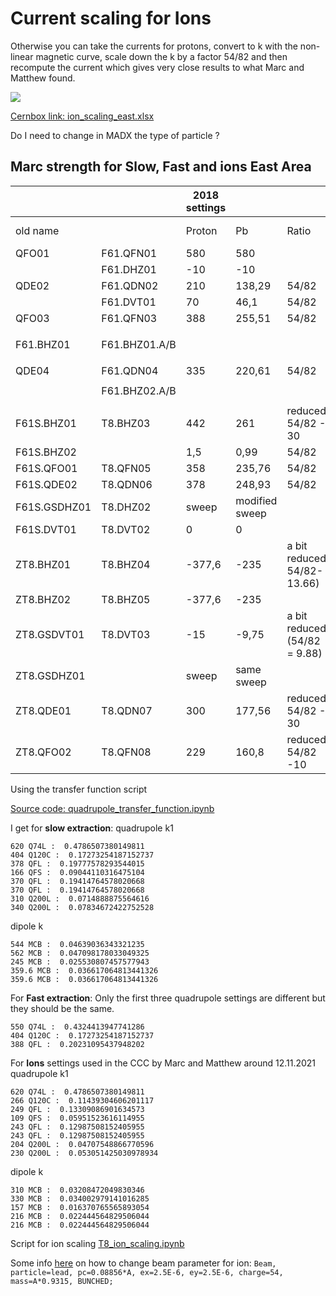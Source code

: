 # Current scaling for Ions

Otherwise you can take the currents for protons, convert to k with the non-linear magnetic curve, scale down the k by a factor 54/82 and then recompute the current which gives very close results to what Marc and Matthew found.

![](https://codimd.web.cern.ch/uploads/upload_5619938e20ef9b23cde7a035f030ba02.png)

[Cernbox link: ion_scaling_east.xlsx](https://cernbox.cern.ch/index.php/s/iIHyDnR9Aeovgnr)

Do I need to change in MADX the type of particle ?

## Marc strength for Slow, Fast and ions East Area


|              |               | 2018 settings |                |                              | 2021 settings |             |         |
| ------------ | ------------- | ------------- | -------------- | ---------------------------- | ------------- | ----------- | ------- |
| old name     |               | Proton        | Pb             | Ratio                        | T8 SE         | T8 FE       | T8 ions |
| QFO01        | F61.QFN01     | 580           | 580            |                              | 620           | 550         | 620     |
|              | F61.DHZ01     | -10           | -10            |                              | 0             | 0           |         |
| QDE02        | F61.QDN02     | 210           | 138,29         | 54/82                        | 404           | 404         | 264,6   |
|              | F61.DVT01     | 70            | 46,1           | 54/82                        | 0             | 0           |         |
| QFO03        | F61.QFN03     | 388           | 255,51         | 54/82                        | 378           | 388         | 243,7   |
|              |               |               |                |                              |               |             |         |
| F61.BHZ01    | F61.BHZ01.A/B |               |                |                              | 544           | -540 (dump) |         |
|              |               |               |                |                              |               |             |         |
| QDE04        | F61.QDN04     | 335           | 220,61         | 54/82                        | 166           |             | 109,1   |
|              |               |               |                |                              |               |             |         |
|              | F61.BHZ02.A/B |               |                |                              | 562           |             |         |
|              |               |               |                |                              |               |             |         |
| F61S.BHZ01   | T8.BHZ03      | 442           | 261            | reduced 54/82 - 30           | 245           |             | 161,3   |
| F61S.BHZ02   |               | 1,5           | 0,99           | 54/82                        |               |             |         |
| F61S.QFO01   | T8.QFN05      | 358           | 235,76         | 54/82                        | 370           |             | 239,2   |
| F61S.QDE02   | T8.QDN06      | 378           | 248,93         | 54/82                        | 370           |             | 239,2   |
| F61S.GSDHZ01 | T8.DHZ02      | sweep         | modified sweep |                              | 127           |             | 83,82   |
| F61S.DVT01   | T8.DVT02      | 0             | 0              |                              | -17           |             | -11,22  |
| ZT8.BHZ01    | T8.BHZ04      | -377,6        | -235           | a bit reduced 54/82-13.66)   | 359,6         |             | 232     |
| ZT8.BHZ02    | T8.BHZ05      | -377,6        | -235           |                              | 359,6         |             | 232     |
| ZT8.GSDVT01  | T8.DVT03      | -15           | -9,75          | a bit reduced (54/82 = 9.88) | 5             |             | 3,3     |
| ZT8.GSDHZ01  |               | sweep         | same sweep     |                              | -30 ?         |             | -45     |
| ZT8.QDE01    | T8.QDN07      | 300           | 177,56         | reduced 54/82 - 30           | 310           |             | 204     |
| ZT8.QFO02    | T8.QFN08      | 229           | 160,8          | reduced 54/82 -10            | 340           |             | 223,7   |

Using the transfer function script

[Source code: quadrupole_transfer_function.ipynb](https://gitlab.cern.ch/eljohnso/acc-models-tls-eliott-fork/-/blob/EliottBranch/ps_extraction/east-fast-extraction/quadrupole_scan/quadrupole_transfer_function.ipynb)

I get for **slow extraction**:
quadrupole k1
```
620 Q74L :  0.4786507380149811
404 Q120C :  0.17273254187152737
378 QFL :  0.19777578293544015
166 QFS :  0.09044110316475104
370 QFL :  0.19414764578020668
370 QFL :  0.19414764578020668
310 Q200L :  0.0714888875564616
340 Q200L :  0.07834672422752528
```
dipole k 
```
544 MCB :  0.04639036343321235
562 MCB :  0.047098178033049325
245 MCB :  0.025530807457577943
359.6 MCB :  0.036617064813441326
359.6 MCB :  0.036617064813441326
```

For **Fast extraction**:
Only the first three quadrupole settings are different but they should be the same.
```
550 Q74L :  0.4324413947741286
404 Q120C :  0.17273254187152737
388 QFL :  0.20231095437948202
```

For **Ions** settings used in the CCC by Marc and Matthew around 12.11.2021
quadrupole k1
```
620 Q74L :  0.4786507380149811
266 Q120C :  0.11439304606201117
249 QFL :  0.13309086901634573
109 QFS :  0.05951523616114955
243 QFL :  0.12987508152405955
243 QFL :  0.12987508152405955
204 Q200L :  0.04707548866770596
230 Q200L :  0.053051425030978934
```
dipole k 
```
310 MCB :  0.03208472049830346
330 MCB :  0.034002979141016285
157 MCB :  0.016370765565893054
216 MCB :  0.022444564829506044
216 MCB :  0.022444564829506044
```

Script for ion scaling
[T8_ion_scaling.ipynb](https://gitlab.cern.ch/eljohnso/acc-models-tls-eliott-fork/-/blob/EliottBranch/ps_extraction/f61t8/T8_ion_scaling.ipynb)

Some info [here](https://gitlab.cern.ch/search?search=+PARTICLE%3Dlead&nav_source=navbar&project_id=126483&search_code=true&repository_ref=2021) on how to change beam parameter for ion: `Beam, particle=lead, pc=0.08856*A, ex=2.5E-6, ey=2.5E-6, charge=54, mass=A*0.9315, BUNCHED;`

